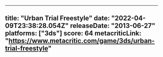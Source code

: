 
---
title: "Urban Trial Freestyle"
date: "2022-04-09T23:38:28.054Z"
releaseDate: "2013-06-27"
platforms: ["3ds"]
score: 64
metacriticLink: "https://www.metacritic.com/game/3ds/urban-trial-freestyle"
---
